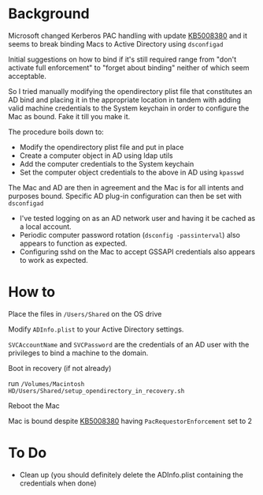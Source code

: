 # Background

Microsoft changed Kerberos PAC handling with update [KB5008380](https://support.microsoft.com/en-us/topic/kb5008380-authentication-updates-cve-2021-42287-9dafac11-e0d0-4cb8-959a-143bd0201041) and it seems to break binding Macs to Active Directory using ```dsconfigad```

Initial suggestions on how to bind if it's still required range from "don't activate full enforcement" to "forget about binding" neither of which seem acceptable.

So I tried manually modifying the opendirectory plist file that constitutes an AD bind and placing it in the appropriate location in tandem with adding valid machine credentials to the System keychain in order to configure the Mac as bound. Fake it till you make it.

The procedure boils down to:

* Modify the opendirectory plist file and put in place
* Create a computer object in AD using ldap utils
* Add the computer credentials to the System keychain
* Set the computer object credentials to the above in AD using `kpasswd`

The Mac and AD are then in agreement and the Mac is for all intents and purposes bound. Specific AD plug-in configuration can then be set with `dsconfigad`

* I've tested logging on as an AD network user and having it be cached as a local account.
* Periodic computer password rotation (`dsconfig -passinterval`) also appears to function as expected.
* Configuring sshd on the Mac to accept GSSAPI credentials also appears to work as expected.

# How to

Place the files in ```/Users/Shared``` on the OS drive

Modify ```ADInfo.plist``` to your Active Directory settings.

```SVCAccountName``` and ```SVCPassword``` are the credentials of an AD user with the privileges to bind a machine to the domain.

Boot in recovery (if not already)

run ```/Volumes/Macintosh HD/Users/Shared/setup_opendirectory_in_recovery.sh```

Reboot the Mac

Mac is bound despite [KB5008380](https://support.microsoft.com/en-us/topic/kb5008380-authentication-updates-cve-2021-42287-9dafac11-e0d0-4cb8-959a-143bd0201041) having ```PacRequestorEnforcement``` set to 2

# To Do

* Clean up (you should definitely delete the ADInfo.plist containing the credentials when done)
